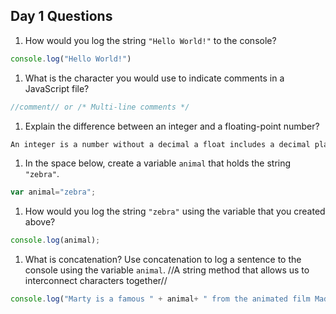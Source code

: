 ## Day 1 Questions

1. How would you log the string `"Hello World!"` to the console?

```JavaScript
console.log("Hello World!")
```

1. What is the character you would use to indicate comments in a JavaScript file?

```JavaScript
//comment// or /* Multi-line comments */
```
1. Explain the difference between an integer and a floating-point number?

```JavaScript
An integer is a number without a decimal a float includes a decimal place.
```

1. In the space below, create a variable `animal` that holds the string `"zebra"`.

```JavaScript
var animal="zebra";
```

1. How would you log the string `"zebra"` using the variable that you created above?

```JavaScript
console.log(animal);
```

1. What is concatenation? Use concatenation to log a sentence to the console using the variable `animal`.
//A string method that allows us to interconnect characters together//
```JavaScript
console.log("Marty is a famous " + animal+ " from the animated film Madagascar.");
```
